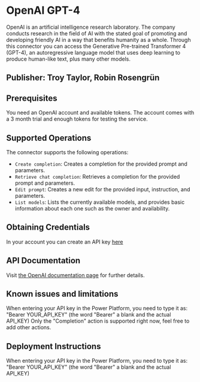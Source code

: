# OpenAI GPT-4

OpenAI is an artificial intelligence research laboratory. The company conducts research in the field of AI with the stated goal of promoting and developing friendly AI in a way that benefits humanity as a whole.
Through this connector you can access the Generative Pre-trained Transformer 4 (GPT-4), an autoregressive language model that uses deep learning to produce human-like text, plus many other models.

## Publisher: Troy Taylor, Robin Rosengrün

## Prerequisites

You need an OpenAI account and available tokens. The account comes with a 3 month trial and enough tokens for testing the service.

## Supported Operations

The connector supports the following operations:

- `Create completion`: Creates a completion for the provided prompt and parameters.
- `Retrieve chat completion`: Retrieves a completion for the provided prompt and parameters.
- `Edit prompt`: Creates a new edit for the provided input, instruction, and parameters.
- `List models`: Lists the currently available models, and provides basic information about each one such as the owner and availability.

## Obtaining Credentials

In your account you can create an API key [here](https://beta.openai.com/account/api-keys)

## API Documentation

Visit [the OpenAI documentation page](https://beta.openai.com/docs/api-reference/introduction) for further details.

## Known issues and limitations

When entering your API key in the Power Platform, you need to type it as: "Bearer YOUR_API_KEY" (the word "Bearer" a blank and the actual API_KEY)
Only the "Completion" action is supported right now, feel free to add other actions.

## Deployment Instructions

When entering your API key in the Power Platform, you need to type it as: "Bearer YOUR_API_KEY" (the word "Bearer" a blank and the actual API_KEY)
